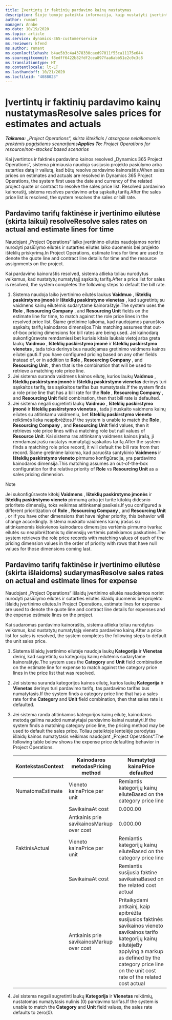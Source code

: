 ```yaml
---
title: Įvertintų ir faktinių pardavimo kainų nustatymas
description: Šioje temoje pateikta informacija, kaip nustatyti įvertintus ir faktinius pardavimo tarifus.
author: rumant
manager: Annbe
ms.date: 10/19/2020
ms.topic: article
ms.service: dynamics-365-customerservice
ms.reviewer: kfend
ms.author: rumant
ms.openlocfilehash: b4ae5b3c4a4378330caed97011f55ca11175e644
ms.sourcegitcommit: f8edff6422b82fdf2cea897faa6abb51e2c0c3c8
ms.translationtype: HT
ms.contentlocale: lt-LT
ms.lasthandoff: 10/21/2020
ms.locfileid: "4088023"
---
```

# <a name="resolve-sales-prices-for-estimates-and-actuals"></a><span data-ttu-id="b2730-103">Įvertintų ir faktinių pardavimo kainų nustatymas</span><span class="sxs-lookup"><span data-stu-id="b2730-103">Resolve sales prices for estimates and actuals</span></span>

<span data-ttu-id="b2730-104">_**Taikoma:** „Project Operations“, skirta ištekliais / atsargose nelaikomomis prekėmis pagrįstiems scenarijams_</span><span class="sxs-lookup"><span data-stu-id="b2730-104">_**Applies To:** Project Operations for resource/non-stocked based scenarios_</span></span>

<span data-ttu-id="b2730-105">Kai įvertintos ir faktinės pardavimo kainos resolved „Dynamics 365 Project Operations“, sistema pirmiausia naudoja susijusio projekto pasiūlymo arba sutarties datą ir valiutą, kad būtų resolve pardavimo kainoraštis.</span><span class="sxs-lookup"><span data-stu-id="b2730-105">When sales prices on estimates and actuals are resolved in Dynamics 365 Project Operations, the system first uses the date and currency of the related project quote or contract to resolve the sales price list.</span></span> <span data-ttu-id="b2730-106">Resolved pardavimo kainoraštį, sistema resolves pardavimo arba sąskaitų tarifą.</span><span class="sxs-lookup"><span data-stu-id="b2730-106">After the sales price list is resolved, the system resolves the sales or bill rate.</span></span>

## <a name="resolve-sales-rates-on-actual-and-estimate-lines-for-time"></a><span data-ttu-id="b2730-107">Pardavimo tarifų faktinėse ir įvertinimo eilutėse (skirta laikui) resolve</span><span class="sxs-lookup"><span data-stu-id="b2730-107">Resolve sales rates on actual and estimate lines for time</span></span>

<span data-ttu-id="b2730-108">Naudojant „Project Operations“ laiko įvertinimo eilutės naudojamos norint nurodyti pasiūlymo eilutės ir sutarties eilutės laiko duomenis bei projekto išteklių priskyrimą.</span><span class="sxs-lookup"><span data-stu-id="b2730-108">In Project Operations, estimate lines for time are used to denote the quote line and contract line details for time and the resource assignments on the project.</span></span>

<span data-ttu-id="b2730-109">Kai pardavimo kainoraštis resolved, sistema atlieka toliau nurodytus veiksmus, kad nustatytų numatytąjį sąskaitų tarifą.</span><span class="sxs-lookup"><span data-stu-id="b2730-109">After a price list for sales is resolved, the system completes the following steps to default the bill rate.</span></span>

1. <span data-ttu-id="b2730-110">Sistema naudoja laiko įvertinimo eilutės laukus **Vaidmuo** , **Išteklių paskirstymo įmonė** ir **Išteklių paskirstymo vienetas** , kad sugretintų su vaidmens kainų eilutėmis sudarytame kainoraštyje.</span><span class="sxs-lookup"><span data-stu-id="b2730-110">The system uses the **Role** , **Resourcing Company** , and **Resourcing Unit** fields on the estimate line for time, to match against the role price lines in the resolved price list.</span></span> <span data-ttu-id="b2730-111">Šiame gretinime laikoma, kad naudojamos paruoštos sąskaitų tarifų kainodaros dimensijos.</span><span class="sxs-lookup"><span data-stu-id="b2730-111">This matching assumes that out-of-box pricing dimensions for bill rates are being used.</span></span> <span data-ttu-id="b2730-112">Jei kainodarą sukonfigūravote remdamiesi bet kuriais kitais laukais vietoj arba greta laukų **Vaidmuo** , **Išteklių paskirstymo įmonė** ir **Išteklių paskirstymo vienetas** , tada toks derinys bus naudojamas gretinimo vaidmens kainos eilutei gauti.</span><span class="sxs-lookup"><span data-stu-id="b2730-112">If you have configured pricing based on any other fields instead of, or in addition to **Role** , **Resourcing Company** , and **Resourcing Unit** , then that is the combination that will be used to retrieve a matching role price line.</span></span>
2. <span data-ttu-id="b2730-113">Jei sistema suranda vaidmens kainos eilutę, kurios laukų **Vaidmuo** , **Išteklių paskirstymo įmonė** ir **Išteklių paskirstymo vienetas** derinys turi sąskaitos tarifą, tas sąskaitos tarifas bus numatytasis.</span><span class="sxs-lookup"><span data-stu-id="b2730-113">If the system finds a role price line that has a bill rate for the **Role** , **Resourcing Company** , and **Resourcing Unit** field combination, then that bill rate is defaulted.</span></span>
3. <span data-ttu-id="b2730-114">Jei sistema negali sugretinti laukų **Vaidmuo** , **Išteklių paskirstymo įmonė** ir **Išteklių paskirstymo vienetas** , tada ji nuskaito vaidmens kainų eilutes su atitinkamu vaidmeniu, bet **Išteklių paskirstymo vieneto** reikšmės lieka neapibrėžtos.</span><span class="sxs-lookup"><span data-stu-id="b2730-114">If the system is unable to match the **Role** , **Resourcing Company** , and **Resourcing Unit** field values, then it retrieves role price lines with a matching role but null values of **Resource Unit**.</span></span> <span data-ttu-id="b2730-115">Kai sistema ras atitinkamą vaidmens kainos įrašą, ji remdamasi įrašu nustatys numatytąjį sąskaitos tarifą.</span><span class="sxs-lookup"><span data-stu-id="b2730-115">After the system finds a matching role price record, it will default the bill rate from that record.</span></span> <span data-ttu-id="b2730-116">Šiame gretinime laikoma, kad paruošta santykinio **Vaidmens** ir **Išteklių paskirstymo vieneto** pirmumo konfigūracija, yra pardavimo kainodaros dimensija.</span><span class="sxs-lookup"><span data-stu-id="b2730-116">This matching assumes an out-of-the-box configuration for the relative priority of **Role** vs **Resourcing Unit** as a sales pricing dimension.</span></span>

> [!NOTE]
> <span data-ttu-id="b2730-117">Jei sukonfigūravote kitokį **Vaidmens** , **Išteklių paskirstymo įmonės** ir **Išteklių paskirstymo vieneto** pirmumą arba jei turite kitokių didesnio prioriteto dimensijų, toks veikimas atitinkamai pasikeis.</span><span class="sxs-lookup"><span data-stu-id="b2730-117">If you configured a different prioritization of **Role** , **Resourcing Company** , and **Resourcing Unit** , or if you have other dimensions that have higher priority, this behavior will change accordingly.</span></span> <span data-ttu-id="b2730-118">Sistema nuskaito vaidmens kainų įrašus su atitinkamomis kiekvienos kainodaros dimensijos vertėmis pirmumo tvarka: eilutės su neapibrėžtomis tų dimensijų vertėmis pateikiamos paskutinės.</span><span class="sxs-lookup"><span data-stu-id="b2730-118">The system retrieves the role price records with matching values of each of the pricing dimension values in the order of priority with rows that have null values for those dimensions coming last.</span></span>

## <a name="resolve-sales-rates-on-actual-and-estimate-lines-for-expense"></a><span data-ttu-id="b2730-119">Pardavimo tarifų faktinėse ir įvertinimo eilutėse (skirta išlaidoms) sudarymas</span><span class="sxs-lookup"><span data-stu-id="b2730-119">Resolve sales rates on actual and estimate lines for expense</span></span>

<span data-ttu-id="b2730-120">Naudojant „Project Operations“ išlaidų įvertinimo eilutės naudojamos norint nurodyti pasiūlymo eilutės ir sutarties eilutės išlaidų duomenis bei projekto išlaidų įvertinimo eilutes.</span><span class="sxs-lookup"><span data-stu-id="b2730-120">In Project Operations, estimate lines for expense are used to denote the quote line and contract line details for expenses and the expense estimate lines on the project.</span></span>

<span data-ttu-id="b2730-121">Kai sudaromas pardavimo kainoraštis, sistema atlieka toliau nurodytus veiksmus, kad nustatytų numatytąją vieneto pardavimo kainą.</span><span class="sxs-lookup"><span data-stu-id="b2730-121">After a price list for sales is resolved, the system completes the following steps to default the unit sales price.</span></span>

1. <span data-ttu-id="b2730-122">Sistema išlaidų įvertinimo eilutėje naudoja laukų **Kategorija** ir **Vienetas** derinį, kad sugretintų su kategorijų kainų eilutėmis sudarytame kainoraštyje.</span><span class="sxs-lookup"><span data-stu-id="b2730-122">The system uses the **Category** and **Unit** field combination on the estimate line for expense to match against the category price lines in the price list that was resolved.</span></span>
2. <span data-ttu-id="b2730-123">Jei sistema suranda kategorijos kainos eilutę, kurios laukų **Kategorija** ir **Vienetas** derinys turi pardavimo tarifą, tas pardavimo tarifas bus numatytasis.</span><span class="sxs-lookup"><span data-stu-id="b2730-123">If the system finds a category price line that has a sales rate for the **Category** and **Unit** field combination, then that sales rate is defaulted.</span></span>
3. <span data-ttu-id="b2730-124">Jei sistema randa atitinkamos kategorijos kainų eilutę, kainodaros metodą galima naudoti numatytajai pardavimo kainai nustatyti.</span><span class="sxs-lookup"><span data-stu-id="b2730-124">If the system finds a matching category price line, the pricing method may be used to default the sales price.</span></span> <span data-ttu-id="b2730-125">Toliau pateiktoje lentelėje parodytas išlaidų kainos numatytasis veikimas naudojant „Project Operations“.</span><span class="sxs-lookup"><span data-stu-id="b2730-125">The following table below shows the expense price defaulting behavior in Project Operations.</span></span>

    | <span data-ttu-id="b2730-126">Kontekstas</span><span class="sxs-lookup"><span data-stu-id="b2730-126">Context</span></span> | <span data-ttu-id="b2730-127">Kainodaros metodas</span><span class="sxs-lookup"><span data-stu-id="b2730-127">Pricing method</span></span> | <span data-ttu-id="b2730-128">Numatytoji kaina</span><span class="sxs-lookup"><span data-stu-id="b2730-128">Price defaulted</span></span> |
    | --- | --- | --- |
    | <span data-ttu-id="b2730-129">Numatoma</span><span class="sxs-lookup"><span data-stu-id="b2730-129">Estimate</span></span> | <span data-ttu-id="b2730-130">Vieneto kaina</span><span class="sxs-lookup"><span data-stu-id="b2730-130">Price per unit</span></span> | <span data-ttu-id="b2730-131">Remiantis kategorijų kainų eilute</span><span class="sxs-lookup"><span data-stu-id="b2730-131">Based on the category price line</span></span> |
    | &nbsp; | <span data-ttu-id="b2730-132">Savikaina</span><span class="sxs-lookup"><span data-stu-id="b2730-132">At cost</span></span> | <span data-ttu-id="b2730-133">0.00</span><span class="sxs-lookup"><span data-stu-id="b2730-133">0.00</span></span> |
    | &nbsp; | <span data-ttu-id="b2730-134">Antkainis prie savikainos</span><span class="sxs-lookup"><span data-stu-id="b2730-134">Markup over cost</span></span> | <span data-ttu-id="b2730-135">0.00</span><span class="sxs-lookup"><span data-stu-id="b2730-135">0.00</span></span> |
    | <span data-ttu-id="b2730-136">Faktinis</span><span class="sxs-lookup"><span data-stu-id="b2730-136">Actual</span></span> | <span data-ttu-id="b2730-137">Vieneto kaina</span><span class="sxs-lookup"><span data-stu-id="b2730-137">Price per unit</span></span> | <span data-ttu-id="b2730-138">Remiantis kategorijų kainų eilute</span><span class="sxs-lookup"><span data-stu-id="b2730-138">Based on the category price line</span></span> |
    | &nbsp; | <span data-ttu-id="b2730-139">Savikaina</span><span class="sxs-lookup"><span data-stu-id="b2730-139">At cost</span></span> | <span data-ttu-id="b2730-140">Remiantis susijusia faktine savikaina</span><span class="sxs-lookup"><span data-stu-id="b2730-140">Based on the related cost actual</span></span> |
    | &nbsp; | <span data-ttu-id="b2730-141">Antkainis prie savikainos</span><span class="sxs-lookup"><span data-stu-id="b2730-141">Markup over cost</span></span> | <span data-ttu-id="b2730-142">Pritaikydami antkainį, kaip apibrėžta susijusios faktinės savikainos vieneto savikainos tarifo kategorijų kainų eilutėje</span><span class="sxs-lookup"><span data-stu-id="b2730-142">By applying a markup as defined by the category price line on the unit cost rate of the related cost actual</span></span> |

4. <span data-ttu-id="b2730-143">Jei sistema negali sugretinti laukų **Kategorija** ir **Vienetas** reikšmių, nustatomas numatytasis nulinis (0) pardavimo tarifas.</span><span class="sxs-lookup"><span data-stu-id="b2730-143">If the system is unable to match the **Category** and **Unit** field values, the sales rate defaults to zero(0).</span></span>
